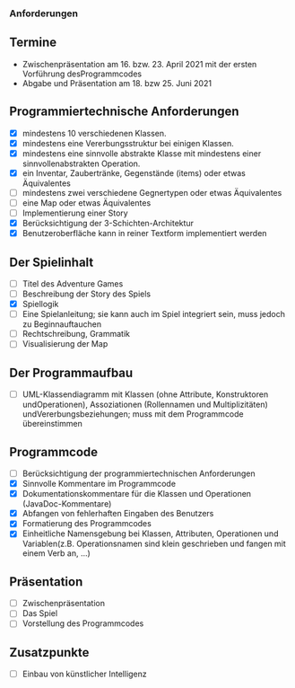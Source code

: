 ### Anforderungen

## Termine
- Zwischenpräsentation am 16. bzw. 23. April 2021 mit der ersten Vorführung desProgrammcodes
- Abgabe und Präsentation am 18. bzw 25. Juni 2021

## Programmiertechnische Anforderungen
- [x] mindestens 10 verschiedenen Klassen.
- [x] mindestens eine Vererbungsstruktur bei einigen Klassen.
- [x] mindestens eine sinnvolle abstrakte Klasse mit mindestens einer sinnvollenabstrakten Operation.
- [x] ein Inventar, Zaubertränke, Gegenstände (items) oder etwas Äquivalentes
- [ ] mindestens zwei verschiedene Gegnertypen oder etwas Äquivalentes
- [ ] eine Map oder etwas Äquivalentes
- [ ] Implementierung einer Story
- [x] Berücksichtigung der 3-Schichten-Architektur
- [x] Benutzeroberfläche kann in reiner Textform implementiert werden

## Der Spielinhalt
- [ ] Titel des Adventure Games
- [ ] Beschreibung der Story des Spiels
- [x] Spiellogik
- [ ] Eine Spielanleitung; sie kann auch im Spiel integriert sein, muss jedoch zu Beginnauftauchen
- [ ] Rechtschreibung, Grammatik
- [ ] Visualisierung der Map

## Der Programmaufbau
- [ ] UML-Klassendiagramm mit Klassen (ohne Attribute, Konstruktoren undOperationen), Assoziationen (Rollennamen und Multiplizitäten) undVererbungsbeziehungen; muss mit dem Programmcode übereinstimmen

## Programmcode
- [ ] Berücksichtigung der programmiertechnischen Anforderungen
- [x] Sinnvolle Kommentare im Programmcode
- [x] Dokumentationskommentare für die Klassen und Operationen (JavaDoc-Kommentare)
- [x] Abfangen von fehlerhaften Eingaben des Benutzers
- [x] Formatierung des Programmcodes
- [x] Einheitliche Namensgebung bei Klassen, Attributen, Operationen und Variablen(z.B. Operationsnamen sind klein geschrieben und fangen mit einem Verb an, ...)

## Präsentation
- [ ] Zwischenpräsentation
- [ ] Das Spiel
- [ ] Vorstellung des Programmcodes

## Zusatzpunkte
- [ ] Einbau von künstlicher Intelligenz
